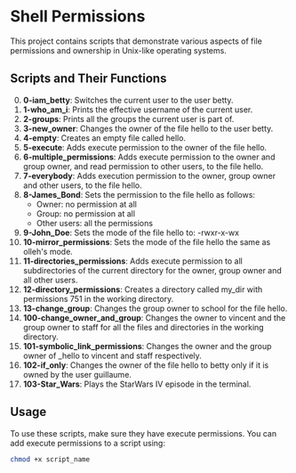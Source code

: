 # Shell Permissions

This project contains scripts that demonstrate various aspects of file permissions and ownership in Unix-like operating systems.

## Scripts and Their Functions

0. **0-iam_betty**: Switches the current user to the user betty.
1. **1-who_am_i**: Prints the effective username of the current user.
2. **2-groups**: Prints all the groups the current user is part of.
3. **3-new_owner**: Changes the owner of the file hello to the user betty.
4. **4-empty**: Creates an empty file called hello.
5. **5-execute**: Adds execute permission to the owner of the file hello.
6. **6-multiple_permissions**: Adds execute permission to the owner and group owner, and read permission to other users, to the file hello.
7. **7-everybody**: Adds execution permission to the owner, group owner and other users, to the file hello.
8. **8-James_Bond**: Sets the permission to the file hello as follows:
   - Owner: no permission at all
   - Group: no permission at all
   - Other users: all the permissions
9. **9-John_Doe**: Sets the mode of the file hello to: -rwxr-x-wx
10. **10-mirror_permissions**: Sets the mode of the file hello the same as olleh's mode.
11. **11-directories_permissions**: Adds execute permission to all subdirectories of the current directory for the owner, group owner and all other users.
12. **12-directory_permissions**: Creates a directory called my_dir with permissions 751 in the working directory.
13. **13-change_group**: Changes the group owner to school for the file hello.
14. **100-change_owner_and_group**: Changes the owner to vincent and the group owner to staff for all the files and directories in the working directory.
15. **101-symbolic_link_permissions**: Changes the owner and the group owner of \_hello to vincent and staff respectively.
16. **102-if_only**: Changes the owner of the file hello to betty only if it is owned by the user guillaume.
17. **103-Star_Wars**: Plays the StarWars IV episode in the terminal.

## Usage

To use these scripts, make sure they have execute permissions. You can add execute permissions to a script using:

```bash
chmod +x script_name
```
